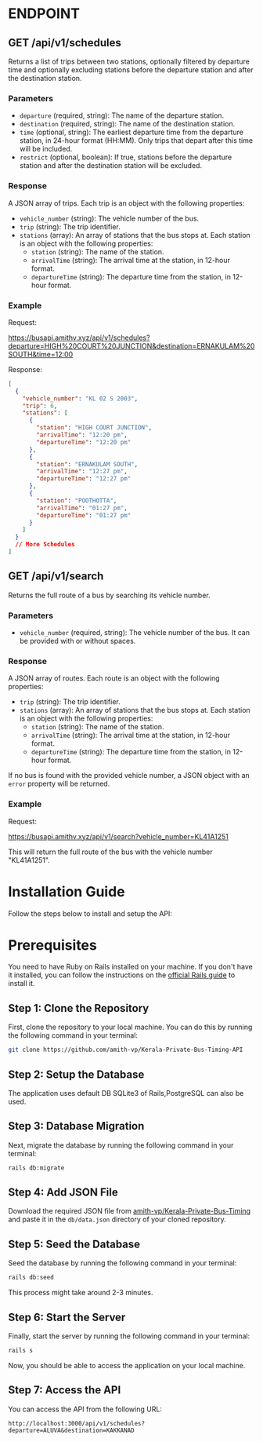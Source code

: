 # ENDPOINT

## GET /api/v1/schedules

Returns a list of trips between two stations, optionally filtered by departure time and optionally excluding stations before the departure station and after the destination station.

### Parameters

- `departure` (required, string): The name of the departure station.
- `destination` (required, string): The name of the destination station.
- `time` (optional, string): The earliest departure time from the departure station, in 24-hour format (HH:MM). Only trips that depart after this time will be included.
- `restrict` (optional, boolean): If true, stations before the departure station and after the destination station will be excluded.

### Response

A JSON array of trips. Each trip is an object with the following properties:

- `vehicle_number` (string): The vehicle number of the bus.
- `trip` (string): The trip identifier.
- `stations` (array): An array of stations that the bus stops at. Each station is an object with the following properties:
  - `station` (string): The name of the station.
  - `arrivalTime` (string): The arrival time at the station, in 12-hour format.
  - `departureTime` (string): The departure time from the station, in 12-hour format.

### Example

Request:

https://busapi.amithv.xyz/api/v1/schedules?departure=HIGH%20COURT%20JUNCTION&destination=ERNAKULAM%20SOUTH&time=12:00

Response:

```json
[
  {
    "vehicle_number": "KL 02 S 2003",
    "trip": 6,
    "stations": [
      {
        "station": "HIGH COURT JUNCTION",
        "arrivalTime": "12:20 pm",
        "departureTime": "12:20 pm"
      },
      {
        "station": "ERNAKULAM SOUTH",
        "arrivalTime": "12:27 pm",
        "departureTime": "12:27 pm"
      },
      {
        "station": "POOTHOTTA",
        "arrivalTime": "01:27 pm",
        "departureTime": "01:27 pm"
      }
    ]
  }
  // More Schedules
]
```

## GET /api/v1/search

Returns the full route of a bus by searching its vehicle number.

### Parameters

- `vehicle_number` (required, string): The vehicle number of the bus. It can be provided with or without spaces.

### Response

A JSON array of routes. Each route is an object with the following properties:

- `trip` (string): The trip identifier.
- `stations` (array): An array of stations that the bus stops at. Each station is an object with the following properties:
  - `station` (string): The name of the station.
  - `arrivalTime` (string): The arrival time at the station, in 12-hour format.
  - `departureTime` (string): The departure time from the station, in 12-hour format.

If no bus is found with the provided vehicle number, a JSON object with an `error` property will be returned.

### Example

Request:

https://busapi.amithv.xyz/api/v1/search?vehicle_number=KL41A1251

This will return the full route of the bus with the vehicle number "KL41A1251".

# Installation Guide

Follow the steps below to install and setup the API:

# Prerequisites

You need to have Ruby on Rails installed on your machine. If you don't have it installed, you can follow the instructions on the [official Rails guide](https://guides.rubyonrails.org/getting_started.html#installing-rails) to install it.

## Step 1: Clone the Repository

First, clone the repository to your local machine. You can do this by running the following command in your terminal:

```bash
git clone https://github.com/amith-vp/Kerala-Private-Bus-Timing-API
```


## Step 2: Setup the Database

The application uses default DB SQLite3 of Rails,PostgreSQL can also be used.

## Step 3: Database Migration

Next, migrate the database by running the following command in your terminal:

```bash
rails db:migrate
```

## Step 4: Add JSON File

Download the required JSON file from [amith-vp/Kerala-Private-Bus-Timing](https://github.com/amith-vp/Kerala-Private-Bus-Timing) and paste it in the `db/data.json` directory of your cloned repository.

## Step 5: Seed the Database

Seed the database by running the following command in your terminal:

```bash
rails db:seed
```

This process might take around 2-3 minutes.

## Step 6: Start the Server

Finally, start the server by running the following command in your terminal:

```bash
rails s
```

Now, you should be able to access the application on your local machine.

## Step 7: Access the API

You can access the API from the following URL:

```
http://localhost:3000/api/v1/schedules?departure=ALUVA&destination=KAKKANAD
```

